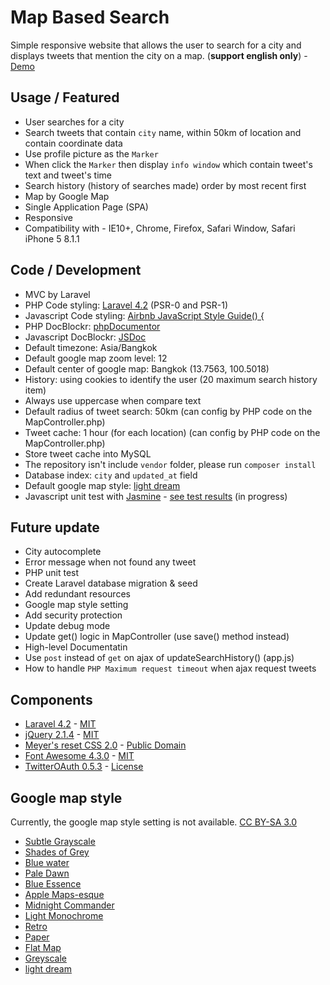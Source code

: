 # Map Based Search

Simple responsive website that allows the user to search for a city  and displays tweets that mention the city on a map. (**support english only**) - [Demo](http://mbs.jojoee.com/)

## Usage / Featured

- User searches for a city
- Search tweets that contain `city` name, within 50km of location and contain coordinate data
- Use profile picture as the `Marker`
- When click the `Marker` then display `info window` which contain tweet's text and tweet's time
- Search history (history of searches made) order by most recent first
- Map by Google Map
- Single Application Page (SPA)
- Responsive
- Compatibility with - IE10+, Chrome, Firefox, Safari Window, Safari iPhone 5 8.1.1

## Code / Development

- MVC by Laravel
- PHP Code styling: [Laravel 4.2](http://laravel.com/docs/4.2/contributions) (PSR-0 and PSR-1)
- Javascript Code styling: [Airbnb JavaScript Style Guide() {](https://github.com/airbnb/javascript)
- PHP DocBlockr: [phpDocumentor](http://phpdoc.org/)
- Javascript DocBlockr: [JSDoc](http://usejsdoc.org/)
- Default timezone: Asia/Bangkok
- Default google map zoom level: 12
- Default center of google map: Bangkok (13.7563, 100.5018)
- History: using cookies to identify the user (20 maximum search history item)
- Always use uppercase when compare text
- Default radius of tweet search: 50km (can config by PHP code on the MapController.php)
- Tweet cache: 1 hour (for each location) (can config by PHP code on the MapController.php)
- Store tweet cache into MySQL
- The repository isn't include `vendor` folder, please run `composer install`
- Database index: `city` and `updated_at` field
- Default google map style: [light dream](https://snazzymaps.com/style/134/light-dream)
- Javascript unit test with [Jasmine](http://jasmine.github.io/) - [see test results](http://mbs.jojoee.com/jasmine) (in progress)

## Future update

- City autocomplete
- Error message when not found any tweet
- PHP unit test
- Create Laravel database migration & seed
- Add redundant resources
- Google map style setting
- Add security protection
- Update debug mode
- Update get() logic in MapController (use save() method instead)
- High-level Documentatin
- Use `post` instead of `get` on ajax of updateSearchHistory() (app.js)
- How to handle `PHP Maximum request timeout` when ajax request tweets

## Components

- [Laravel 4.2](http://laravel.com/) - [MIT](https://github.com/laravel/laravel)
- [jQuery 2.1.4](https://jquery.com/) - [MIT](https://jquery.org/license/)
- [Meyer's reset CSS 2.0](http://meyerweb.com/eric/tools/css/reset/) - [Public Domain](https://creativecommons.org/licenses/publicdomain/)
- [Font Awesome 4.3.0](http://fortawesome.github.io/Font-Awesome/) - [MIT](http://fortawesome.github.io/Font-Awesome/license/)
- [TwitterOAuth 0.5.3](https://twitteroauth.com/) - [License](https://github.com/abraham/twitteroauth/blob/master/LICENSE.md)

## Google map style

Currently, the google map style setting is not available. [CC BY-SA 3.0](https://snazzymaps.com/about)

- [Subtle Grayscale](https://snazzymaps.com/style/15/subtle-grayscale)
- [Shades of Grey](https://snazzymaps.com/style/38/shades-of-grey)
- [Blue water](https://snazzymaps.com/style/25/blue-water)
- [Pale Dawn](https://snazzymaps.com/style/1/pale-dawn)
- [Blue Essence](https://snazzymaps.com/style/61/blue-essence)
- [Apple Maps-esque](https://snazzymaps.com/style/42/apple-maps-esque)
- [Midnight Commander](https://snazzymaps.com/style/2/midnight-commander)
- [Light Monochrome](https://snazzymaps.com/style/29/light-monochrome)
- [Retro](https://snazzymaps.com/style/18/retro)
- [Paper](https://snazzymaps.com/style/39/paper)
- [Flat Map](https://snazzymaps.com/style/53/flat-map)
- [Greyscale](https://snazzymaps.com/style/5/greyscale)
- [light dream](https://snazzymaps.com/style/134/light-dream)
